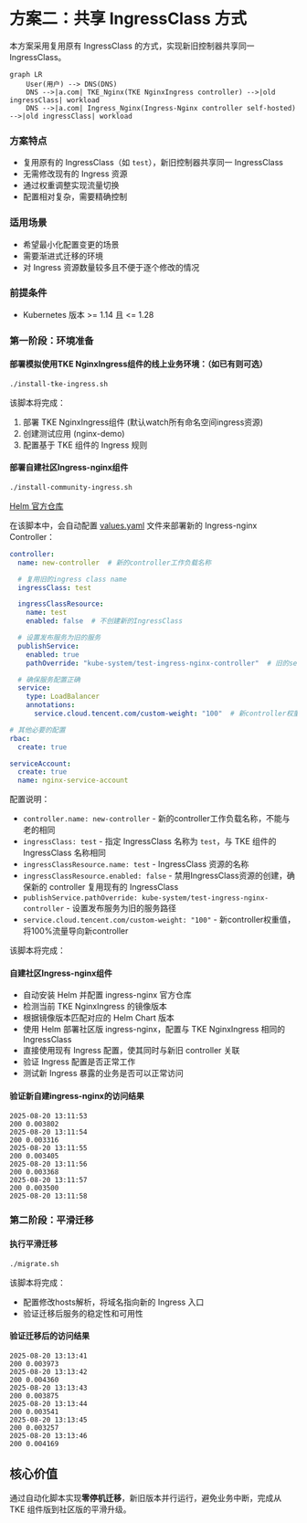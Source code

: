 # 方案二：共享 IngressClass 方式

本方案采用复用原有 IngressClass 的方式，实现新旧控制器共享同一 IngressClass。

```mermaid
graph LR
    User(用户) --> DNS(DNS)
    DNS -->|a.com| TKE_Nginx(TKE NginxIngress controller) -->|old ingressClass| workload 
    DNS -->|a.com| Ingress_Nginx(Ingress-Nginx controller self-hosted) -->|old ingressClass| workload

```

### 方案特点
- 复用原有的 IngressClass（如 `test`），新旧控制器共享同一 IngressClass
- 无需修改现有的 Ingress 资源
- 通过权重调整实现流量切换
- 配置相对复杂，需要精确控制

### 适用场景
- 希望最小化配置变更的场景
- 需要渐进式迁移的环境
- 对 Ingress 资源数量较多且不便于逐个修改的情况

### 前提条件
- Kubernetes 版本 >= 1.14 且 <= 1.28


### 第一阶段：环境准备
#### 部署模拟使用TKE NginxIngress组件的线上业务环境：（如已有则可选）
```bash
./install-tke-ingress.sh
```


该脚本将完成：
1. 部署 TKE NginxIngress组件 (默认watch所有命名空间ingress资源)
2. 创建测试应用 (nginx-demo)
3. 配置基于 TKE 组件的 Ingress 规则

#### 部署自建社区Ingress-nginx组件
```bash
./install-community-ingress.sh
```
[Helm 官方仓库](https://kubernetes.github.io/ingress-nginx) 


在该脚本中，会自动配置 [values.yaml](file:///Users/tangtang/Desktop/Go/src/PlayBook-TKE/nginx-ingress->ingress-nginx/values.yaml) 文件来部署新的 Ingress-nginx Controller：

```yaml
controller:
  name: new-controller  # 新的controller工作负载名称

  # 复用旧的ingress class name
  ingressClass: test

  ingressClassResource:
    name: test
    enabled: false  # 不创建新的IngressClass

  # 设置发布服务为旧的服务
  publishService:
    enabled: true
    pathOverride: "kube-system/test-ingress-nginx-controller"  # 旧的service路径

  # 确保服务配置正确
  service:
    type: LoadBalancer
    annotations:
      service.cloud.tencent.com/custom-weight: "100"  # 新controller权重值

# 其他必要的配置
rbac:
  create: true

serviceAccount:
  create: true
  name: nginx-service-account

```


配置说明：
- `controller.name: new-controller` - 新的controller工作负载名称，不能与老的相同
- `ingressClass: test` - 指定 IngressClass 名称为 `test`，与 TKE 组件的 IngressClass 名称相同
- `ingressClassResource.name: test` - IngressClass 资源的名称
- `ingressClassResource.enabled: false` - 禁用IngressClass资源的创建，确保新的 controller 复用现有的 IngressClass
- `publishService.pathOverride: kube-system/test-ingress-nginx-controller` - 设置发布服务为旧的服务路径
- `service.cloud.tencent.com/custom-weight: "100"` - 新controller权重值，将100%流量导向新controller

该脚本将完成：

#### 自建社区Ingress-nginx组件
- 自动安装 Helm 并配置 ingress-nginx 官方仓库
- 检测当前 TKE NginxIngress 的镜像版本
- 根据镜像版本匹配对应的 Helm Chart 版本
- 使用 Helm 部署社区版 ingress-nginx，配置与 TKE NginxIngress 相同的 IngressClass
- 直接使用现有 Ingress 配置，使其同时与新旧 controller 关联
- 验证 Ingress 配置是否正常工作
- 测试新 Ingress 暴露的业务是否可以正常访问
#### 验证新自建ingress-nginx的访问结果
````
2025-08-20 13:11:53
200 0.003802
2025-08-20 13:11:54
200 0.003316
2025-08-20 13:11:55
200 0.003405
2025-08-20 13:11:56
200 0.003368
2025-08-20 13:11:57
200 0.003500
2025-08-20 13:11:58
````

### 第二阶段：平滑迁移
#### 执行平滑迁移
```bash
./migrate.sh
```
该脚本将完成：
- 配置修改hosts解析，将域名指向新的 Ingress 入口
- 验证迁移后服务的稳定性和可用性
#### 验证迁移后的访问结果
````
2025-08-20 13:13:41
200 0.003973
2025-08-20 13:13:42
200 0.004360
2025-08-20 13:13:43
200 0.003875
2025-08-20 13:13:44
200 0.003541
2025-08-20 13:13:45
200 0.003257
2025-08-20 13:13:46
200 0.004169
````
## 核心价值
通过自动化脚本实现**零停机迁移**，新旧版本并行运行，避免业务中断，完成从 TKE 组件版到社区版的平滑升级。
